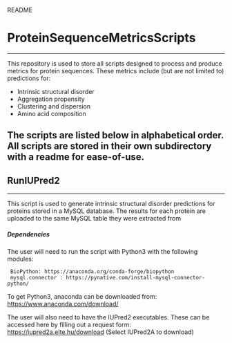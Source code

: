 README

# ProteinSequenceMetricsScripts
---------------------------------------------------------------------------------------

This repository is used to store all scripts designed to process and produce metrics for protein sequences. These metrics include (but are not limited to) predictions for: 
- Intrinsic structural disorder
- Aggregation propensity
- Clustering and dispersion
- Amino acid composition
 
 The scripts are listed below in alphabetical order. All scripts are stored in their own subdirectory with a readme for ease-of-use.
 -----------

## RunIUPred2 
-----

  This script is used to generate intrinsic structural disorder predictions for proteins stored in a MySQL database. The results for each protein are uploaded to the same MySQL table they were extracted from
  
##### Dependencies
The user will need to run the script with Python3 with the following modules:

	 BioPython: https://anaconda.org/conda-forge/biopython
	 mysql.connector : https://pynative.com/install-mysql-connector-python/

To get Python3, anaconda can be downloaded from: https://www.anaconda.com/download/


The user will also need to have the IUPred2 executables. These can be accessed here by filling out a request form: https://iupred2a.elte.hu/download (Select IUPred2A to download)



